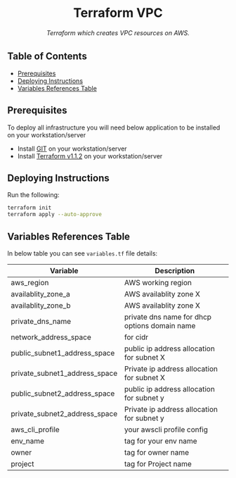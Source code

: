 <h1 align="center">Terraform VPC</h1>

<h6 align="center">Terraform which creates VPC resources on AWS.</h6>

## Table of Contents

- [Prerequisites](#prerequisites)
- [Deploying Instructions](#deploying-instructions)
- [Variables References Table](#variables-references-table)

## Prerequisites
To deploy all infrastructure you will need below application to be installed on your workstation/server
+ Install [GIT](https://github.com/git-guides/install-git) on your workstation/server
+ Install [Terraform v1.1.2](https://learn.hashicorp.com/tutorials/terraform/install-cli) on your workstation/server


## Deploying Instructions

  Run the following:
   ```bash
   terraform init
   terraform apply --auto-approve
   ```

## Variables References Table

In below table you can see `variables.tf` file details:

| Variable | Description |
| -------- | ----------- |
| aws_region | AWS working region |
| availablity_zone_a | AWS availablity zone X |
| availablity_zone_b | AWS availablity zone X |
| private_dns_name | private dns name for dhcp options domain name |
| network_address_space | for cidr |
| public_subnet1_address_space | public ip address allocation for subnet X |
| private_subnet1_address_space | Private ip address allocation for subnet X |
| public_subnet2_address_space | public ip address allocation for subnet y |
| private_subnet2_address_space | Private ip address allocation for subnet y |
| aws_cli_profile | your awscli profile config |
| env_name | tag for your env name |
| owner | tag for owner name |
| project | tag for Project name |

